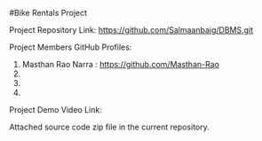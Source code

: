 #Bike Rentals Project

Project Repository Link: https://github.com/Salmaanbaig/DBMS.git

Project Members GitHub Profiles:
1) Masthan Rao Narra : https://github.com/Masthan-Rao
2) 
3)
4)

Project Demo Video Link:

Attached source code zip file in the current repository.
